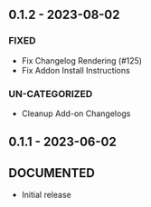 ## 0.1.2 - 2023-08-02 
 
### FIXED 
- Fix Changelog Rendering (#125)
- Fix Addon Install Instructions

### UN-CATEGORIZED 
- Cleanup Add-on Changelogs

## 0.1.1 - 2023-06-02 
 
## DOCUMENTED
- Initial release
